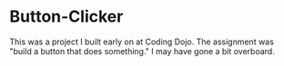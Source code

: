 # Button-Clicker
This was a project I built early on at Coding Dojo. The assignment was "build a button that does something." 
I may have gone a bit overboard. 
